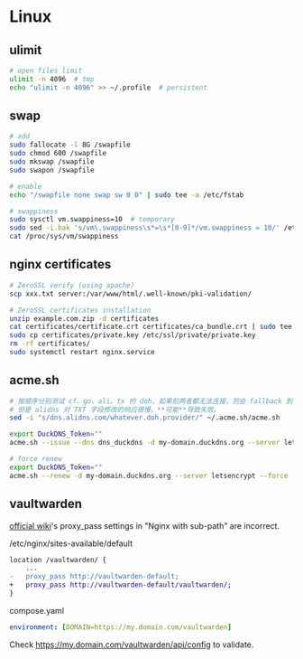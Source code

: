 # Linux

## ulimit

```bash
# open files limit
ulimit -n 4096  # tmp
echo "ulimit -n 4096" >> ~/.profile  # persistent
```

## swap

```bash
# add
sudo fallocate -l 8G /swapfile
sudo chmod 600 /swapfile
sudo mkswap /swapfile
sudo swapon /swapfile

# enable
echo "/swapfile none swap sw 0 0" | sudo tee -a /etc/fstab

# swappiness
sudo sysctl vm.swappiness=10  # temporary
sudo sed -i.bak 's/vm\.swappiness\s*=\s*[0-9]*/vm.swappiness = 10/' /etc/sysctl.conf  # permanent
cat /proc/sys/vm/swappiness
```

## nginx certificates

```bash
# ZeroSSL verify (using apache)
scp xxx.txt server:/var/www/html/.well-known/pki-validation/

# ZeroSSL certificates installation
unzip example.com.zip -d certificates
cat certificates/certificate.crt certificates/ca_bundle.crt | sudo tee /etc/ssl/certificate.crt.merge > /dev/null
sudo cp certificates/private.key /etc/ssl/private/private.key
rm -rf certificates/
sudo systemctl restart nginx.service
```

## acme.sh

```bash
# 按顺序分别测试 cf、go、ali、tx 的 doh，如果前两者都无法连接，则会 fallback 到 alidns，
# 但是 alidns 对 TXT 字段修改的响应很慢，**可能**导致失败。
sed -i "s/dns.alidns.com/whatever.doh.provider/" ~/.acme.sh/acme.sh

export DuckDNS_Token=""
acme.sh --issue --dns dns_duckdns -d my-domain.duckdns.org --server letsencrypt --debug --log

# force renew
export DuckDNS_Token=""
acme.sh --renew -d my-domain.duckdns.org --server letsencrypt --force
```

## vaultwarden

[official wiki](https://github.com/dani-garcia/vaultwarden/wiki/Proxy-examples)'s proxy_pass settings in "Nginx with sub-path" are incorrect.

/etc/nginx/sites-available/default

```diff
location /vaultwarden/ {
    ...
-   proxy_pass http://vaultwarden-default;
+   proxy_pass http://vaultwarden-default/vaultwarden/;
}
```

compose.yaml

```yaml
environment: [DOMAIN=https://my.domain.com/vaultwarden]
```

Check https://my.domain.com/vaultwarden/api/config to validate.
